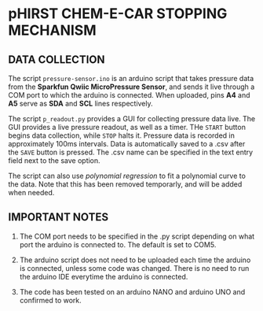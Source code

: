 # pHIRST CHEM-E-CAR STOPPING MECHANISM 
## DATA COLLECTION

The script `pressure-sensor.ino` is an arduino script that takes pressure data from the **Sparkfun Qwiic MicroPressure Sensor**, and sends it live through a COM port to which the arduino is connected. When uploaded, pins **A4** and **A5** serve as **SDA** and **SCL** lines respectively.

The script `p_readout.py` provides a GUI for collecting pressure data live. The GUI provides a live pressure readout, as well as a timer. THe `START` button begins data collection, while `STOP` halts it. Pressure data is recorded in approximately 100ms intervals. Data is automatically saved to a .csv after the `SAVE` button is pressed. The .csv name can be specified in the text entry field next to the save option.

The script can also use _polynomial regression_ to fit a polynomial curve to the data. Note that this has been removed temporarly, and will be added when needed.

## IMPORTANT NOTES

1) The COM port needs to be specified in the .py script depending on what port the arduino is connected to. The default is set to COM5.

2) The arduino script does not need to be uploaded each time the arduino is connected, unless some code was changed. There is no need to run the arduino IDE everytime the arduino is connected.

3) The code has been tested on an arduino NANO and arduino UNO and confirmed to work.
